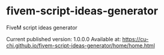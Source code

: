 # fivem-script-ideas-generator
FiveM script ideas generator

Current published version: 1.0.0.0
Available at: https://cu-chi.github.io/fivem-script-ideas-generator/home/home.html
